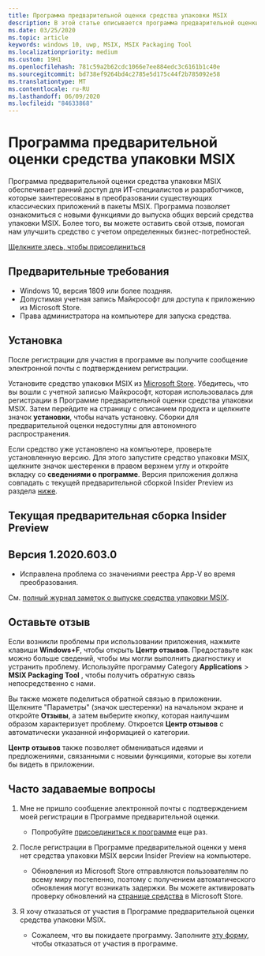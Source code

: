 ```yaml
---
title: Программа предварительной оценки средства упаковки MSIX
description: В этой статье описывается программа предварительной оценки для программы MSIX Packaging Tool, которая предоставляет выпуски с ранним доступом средства упаковки MSIX.
ms.date: 03/25/2020
ms.topic: article
keywords: windows 10, uwp, MSIX, MSIX Packaging Tool
ms.localizationpriority: medium
ms.custom: 19H1
ms.openlocfilehash: 781c59a2b62cdc1066e7ee884edc3c6161b1c40e
ms.sourcegitcommit: bd738ef9264bd4c2785e5d175c44f2b785092e58
ms.translationtype: MT
ms.contentlocale: ru-RU
ms.lasthandoff: 06/09/2020
ms.locfileid: "84633868"
---
```

# <a name="msix-packaging-tool-insider-program"></a>Программа предварительной оценки средства упаковки MSIX

Программа предварительной оценки средства упаковки MSIX обеспечивает ранний доступ для ИТ-специалистов и разработчиков, которые заинтересованы в преобразовании существующих классических приложений в пакеты MSIX. Программа позволяет ознакомиться с новыми функциями до выпуска общих версий средства упаковки MSIX. Более того, вы можете оставить свой отзыв, помогая нам улучшить средство с учетом определенных бизнес-потребностей. 

<div class="nextstepaction"><p><a class="x-hidden-focus" href="https://aka.ms/MSIXPackagingPreviewProgram" data-linktype="external">Щелкните здесь, чтобы присоединиться</a></p></div>

## <a name="prerequisites"></a>Предварительные требования

- Windows 10, версия 1809 или более поздняя.
- Допустимая учетная запись Майкрософт для доступа к приложению из Microsoft Store.
- Права администратора на компьютере для запуска средства.

## <a name="install"></a>Установка

После регистрации для участия в программе вы получите сообщение электронной почты с подтверждением регистрации. 

Установите средство упаковки MSIX из [Microsoft Store](https://www.microsoft.com/en-us/p/msix-packaging-tool/9n5lw3jbcxkf). Убедитесь, что вы вошли с учетной записью Майкрософт, которая использовалась для регистрации в Программе предварительной оценки средства упаковки MSIX. Затем перейдите на страницу с описанием продукта и щелкните значок **установки**, чтобы начать установку. Сборки для предварительной оценки недоступны для автономного распространения.

Если средство уже установлено на компьютере, проверьте установленную версию. Для этого запустите средство упаковки MSIX, щелкните значок шестеренки в правом верхнем углу и откройте вкладку со **сведениями о программе**. Версия приложения должна совпадать с текущей предварительной сборкой Insider Preview из раздела [ниже](#current-insider-preview-build).

## <a name="current-insider-preview-build"></a>Текущая предварительная сборка Insider Preview

## <a name="version-120206030"></a>Версия 1.2020.603.0
- Исправлена проблема со значениями реестра App-V во время преобразования.

См. [полный журнал заметок о выпуске средства упаковки MSIX](release-notes/history.md).

## <a name="share-your-feedback"></a>Оставьте отзыв

Если возникли проблемы при использовании приложения, нажмите клавиши **Windows+F**, чтобы открыть **Центр отзывов**. Предоставьте как можно больше сведений, чтобы мы могли выполнить диагностику и устранить проблему. Используйте программу Category **Applications**  >  **MSIX Packaging Tool** , чтобы получить обратную связь непосредственно с нами.

Вы также можете поделиться обратной связью в приложении. Щелкните "Параметры" (значок шестеренки) на начальном экране и откройте **Отзывы**, а затем выберите кнопку, которая наилучшим образом характеризует проблему. Откроется **Центр отзывов** с автоматически указанной информацией о категории. 

**Центр отзывов** также позволяет обмениваться идеями и предложениями, связанными с новыми функциями, которые вы хотели бы видеть в приложении.  

## <a name="faqs"></a>Часто задаваемые вопросы

1. Мне не пришло сообщение электронной почты с подтверждением моей регистрации в Программе предварительной оценки. 
    - Попробуйте [присоединиться к программе](https://aka.ms/MSIXPackagingPreviewProgram) еще раз.  

2. После регистрации в Программе предварительной оценки у меня нет средства упаковки MSIX версии Insider Preview на компьютере. 
    - Обновления из Microsoft Store отправляются пользователям по всему миру постепенно, поэтому с получением автоматического обновления могут возникать задержки. Вы можете активировать проверку обновлений на [странице средства](https://www.microsoft.com/en-us/p/msix-packaging-tool/9n5lw3jbcxkf) в Microsoft Store. 
3. Я хочу отказаться от участия в Программе предварительной оценки средства упаковки MSIX. 
    - Сожалеем, что вы покидаете программу. Заполните [эту форму](https://forms.office.com/Pages/ResponsePage.aspx?id=v4j5cvGGr0GRqy180BHbR-NSOqDz219PqoOqk5qxQEZUMlEwNVNKMDhNUVlKOVpTRTlVWFhMMThLQy4u), чтобы отказаться от участия в программе. 
